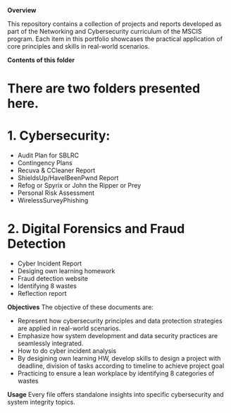 **Overview**

This repository contains a collection of projects and reports developed as part of the Networking and Cybersecurity curriculum of the MSCIS program. Each item in this portfolio showcases the practical application of core principles and skills in real-world scenarios.


**Contents of this folder**

# There are two folders presented here. 

# 1. Cybersecurity:
- Audit Plan for SBLRC
- Contingency Plans
- Recuva & CCleaner Report
- ShieldsUp/HaveIBeenPwnd Report
- Refog or Spyrix or John the Ripper or Prey
- Personal Risk Assessment
- WirelessSurveyPhishing 

# 2. Digital Forensics and Fraud Detection
- Cyber Incident Report
- Desiging own learning homework
- Fraud detection website
- Identifying 8 wastes
- Reflection report

**Objectives**
The objective of these documents are:
- Represent how cybersecurity principles and data protection strategies are applied in real-world scenarios.
- Emphasize how system development and data security practices are seamlessly integrated.
- How to do cyber incident analysis
- By desigining own learning HW, develop skills to design a project with deadline, division of tasks according to timeline to achieve project goal
- Practicing to ensure a lean workplace by identifying 8 categories of wastes

**Usage**
Every file offers standalone insights into specific cybersecurity and system integrity topics.


